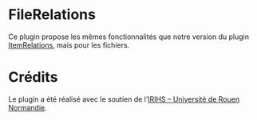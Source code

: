# FileRelations

Ce plugin propose les mêmes fonctionnalités que notre version du plugin [ItemRelations](https://github.com/ENS-ITEM/ItemRelations), mais pour les fichiers.

# Crédits

Le plugin a été réalisé avec le soutien de l’[IRIHS – Université de Rouen Normandie](https://irihs.univ-rouen.fr/).